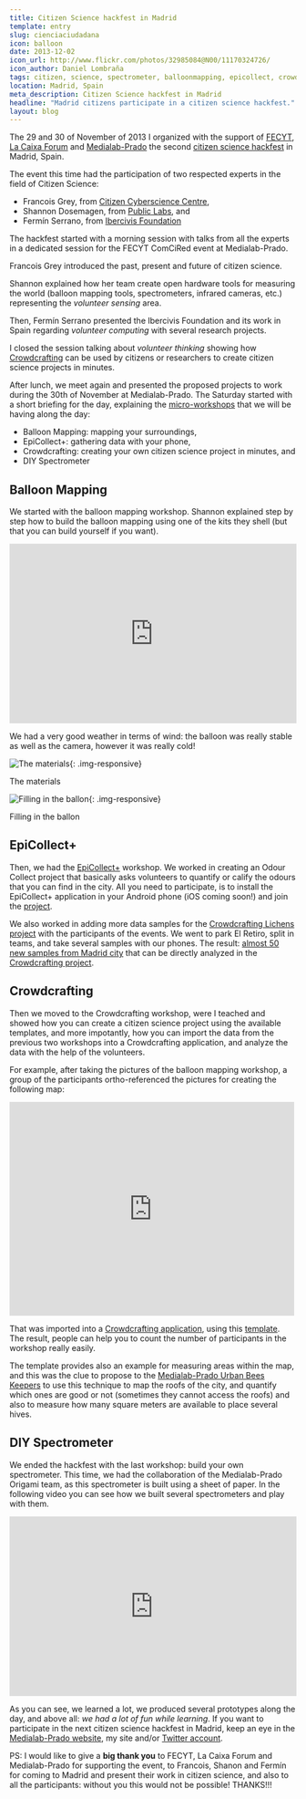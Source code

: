 ```yaml
---
title: Citizen Science hackfest in Madrid
template: entry
slug: cienciaciudadana
icon: balloon
date: 2013-12-02
icon_url: http://www.flickr.com/photos/32985084@N00/11170324726/
icon_author: Daniel Lombraña
tags: citizen, science, spectrometer, balloonmapping, epicollect, crowdcrafting, PYBOSSA
location: Madrid, Spain
meta_description: Citizen Science hackfest in Madrid
headline: "Madrid citizens participate in a citizen science hackfest."
layout: blog
---
```


The 29 and 30 of November of 2013 I organized with the support of [FECYT](http://fecyt.es/), [La Caixa Forum](http://obrasocial.lacaixa.es/nuestroscentros/caixaforummadrid/caixaforummadrid_es.html) and
[Medialab-Prado](http://medialab-prado.es) the second [citizen science hackfest](http://medialab-prado.es/article/encuentrodecienciaciudadana) in Madrid, Spain.

<!--more-->
The event this time had the participation of two respected experts in the field of Citizen Science:

* Francois Grey, from [Citizen Cyberscience Centre](http://citizencyberscience.net),
* Shannon Dosemagen, from [Public Labs](http://publiclab.org/), and
* Fermín Serrano, from [Ibercivis Foundation](http://ibercivis.es/)

The hackfest started with a morning session with talks from all the experts in a dedicated session
for the FECYT ComCiRed event at Medialab-Prado.

Francois Grey introduced the past,
present and future of citizen science.

Shannon explained how her team create open hardware tools
for measuring the world (balloon mapping tools, spectrometers, infrared cameras, etc.) representing
the *volunteer sensing* area.

Then, Fermín Serrano presented the Ibercivis Foundation and its work
in Spain regarding *volunteer computing* with several research projects.

I closed the session
talking about *volunteer thinking* showing how [Crowdcrafting](http://crowdcrafting.org) can
be used by citizens or researchers to create citizen science projects in minutes.


After lunch, we meet again and presented the proposed projects to work during the 30th of November
at Medialab-Prado. The Saturday started with a short briefing for the day, explaining the [micro-workshops](https://etherpad.mozilla.org/cienciaciudadana)
that we will be having along the day:

* Balloon Mapping: mapping your surroundings,
* EpiCollect+: gathering data with your phone,
* Crowdcrafting: creating your own citizen science project in minutes, and
* DIY Spectrometer

## Balloon Mapping

We started with the balloon mapping workshop. Shannon explained step by step how to
build the balloon mapping using one of the kits they shell (but that you can build yourself if you want).

<div class="embed-responsive embed-responsive-16by9">
<iframe width="560" height="315" style="max-width:100%;min-width:200px;" src="https://mixbit.com/embed/119uFaWsCf3DVXsxoWYFg3" frameborder="0" scrolling="no" webkitallowfullscreen mozallowfullscreen allowfullscreen></iframe>
</div>

We had a very good weather in terms of wind: the balloon was really stable as well as the
camera, however it was really cold!

![The materials](https://farm4.staticflickr.com/3828/11170358894_7e6d1d8a4c_k_d.jpg){: .img-responsive}
<p class="post-caption">The materials</p>

![Filling in the ballon](https://farm6.staticflickr.com/5521/11170361244_c6c44c51f2_k_d.jpg){: .img-responsive}
<p class="post-caption">Filling in the ballon</p>

## EpiCollect+

Then, we had the [EpiCollect+](http://plus.epicollect.net/) workshop. We worked in creating an Odour Collect project
that basically asks volunteers to quantify or calify the odours that you can find in the
city. All you need to participate, is to install the EpiCollect+ application in your Android
phone (iOS coming soon!) and join the [project](http://plus.epicollect.net/OdourCollect/).

We also worked in adding more data samples for the [Crowdcrafting Lichens project](http://crowdcrafting.org/app/airquality/)
with the participants of the events. We went to park El Retiro, split in teams, and take
several samples with our phones. The result: [almost 50 new samples from Madrid city](http://plus.epicollect.net/lichens/Lichens) that
can be directly analyzed in the [Crowdcrafting project](http://crowdcrafting.org/app/airquality/).

## Crowdcrafting

Then we moved to the Crowdcrafting workshop, were I teached and showed how you can create a
citizen science project using the available templates, and more impotantly, how you can import
the data from the previous two workshops into a Crowdcrafting application, and analyze the data
with the help of the volunteers.

For example, after taking the pictures of the balloon mapping workshop, a group of the participants
ortho-referenced the pictures for creating the following map:

<div class="embed-responsive embed-responsive-16by9">
<iframe style="border:none;" width="500" height="375" src="http://archive.publiclab.org/leaflet/?tms=http://mapknitter.org/tms/plant-wall-in-madrid/&lat=40.4110814393&lon=-3.6931872467"></iframe>
</div>

That was imported into a [Crowdcrafting application](http://crowdcrafting.org/app/balloonmappingmadrid/), using this [template](http://github.com/PYBOSSA/app-mapknitter).
The result, people can help you to count the number of participants in the workshop really easily.

The template provides also an example for measuring areas within the map, and this was the clue to
propose to the [Medialab-Prado Urban Bees Keepers](http://mieldebarrio.wordpress.com/) to use this
technique to map the roofs of the city, and quantify which ones are good or not (sometimes they cannot
access the roofs) and also to measure how many square meters are available to place several hives.

## DIY Spectrometer

We ended the hackfest with the last workshop: build your own spectrometer. This time, we had the collaboration
of the Medialab-Prado Origami team, as this spectrometer is built using a sheet of paper. In the following
video you can see how we built several spectrometers and play with them.

<div class="embed-responsive embed-responsive-16by9">
<iframe width="560" height="315" style="max-width:100%;min-width:200px;" src="https://mixbit.com/embed/_37DiF9IzVhbfd908kPeKzi" frameborder="0" scrolling="no" webkitallowfullscreen mozallowfullscreen allowfullscreen></iframe>
</div>

As you can see, we learned a lot, we produced several prototypes along the day, and
above all: *we had a lot of fun while learning*. If you want to participate in the next
citizen science hackfest in Madrid, keep an eye in the [Medialab-Prado website](http://medialab-prado.es),
my site and/or [Twitter account](http://twitter.com/teleyinex).

PS: I would like to give a **big thank you** to FECYT, La Caixa Forum and Medialab-Prado
for supporting the event, to Francois, Shanon and Fermín for coming to Madrid and present their
work in citizen science, and also to all the participants: without you this would not be possible! THANKS!!!
